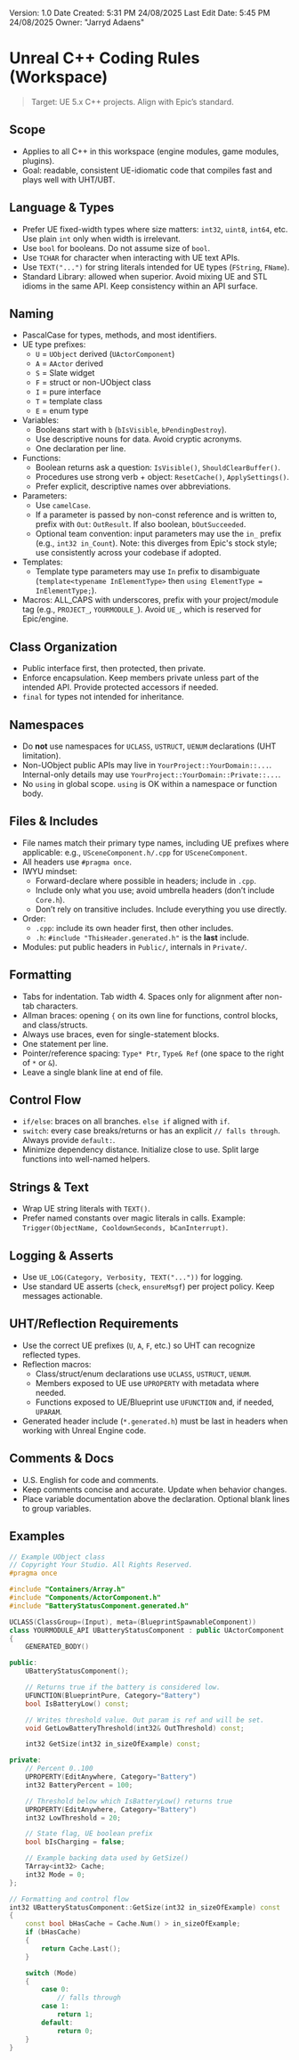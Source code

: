 Version: 1.0
Date Created: 5:31 PM 24/08/2025
Last Edit Date: 5:45 PM 24/08/2025
Owner: "Jarryd Adaens"

# Unreal C++ Coding Rules (Workspace)

> Target: UE 5.x C++ projects. Align with Epic’s standard. 

## Scope
- Applies to all C++ in this workspace (engine modules, game modules, plugins).
- Goal: readable, consistent UE-idiomatic code that compiles fast and plays well with UHT/UBT.

## Language & Types
- Prefer UE fixed-width types where size matters: `int32`, `uint8`, `int64`, etc. Use plain `int` only when width is irrelevant.
- Use `bool` for booleans. Do not assume size of `bool`.
- Use `TCHAR` for character when interacting with UE text APIs.
- Use `TEXT("...")` for string literals intended for UE types (`FString`, `FName`).  
- Standard Library: allowed when superior. Avoid mixing UE and STL idioms in the same API. Keep consistency within an API surface.

## Naming
- PascalCase for types, methods, and most identifiers.
- UE type prefixes:
  - `U` = `UObject` derived (`UActorComponent`)
  - `A` = `AActor` derived
  - `S` = Slate widget
  - `F` = struct or non-UObject class
  - `I` = pure interface
  - `T` = template class
  - `E` = enum type
- Variables:
  - Booleans start with `b` (`bIsVisible`, `bPendingDestroy`).
  - Use descriptive nouns for data. Avoid cryptic acronyms.
  - One declaration per line.
- Functions:
  - Boolean returns ask a question: `IsVisible()`, `ShouldClearBuffer()`.
  - Procedures use strong verb + object: `ResetCache()`, `ApplySettings()`.
  - Prefer explicit, descriptive names over abbreviations.
- Parameters:
  - Use `camelCase`.
  - If a parameter is passed by non-const reference and is written to, prefix with `Out`: `OutResult`. If also boolean, `bOutSucceeded`.
  - Optional team convention: input parameters may use the `in_` prefix (e.g., `int32 in_Count`). Note: this diverges from Epic's stock style; use consistently across your codebase if adopted.
- Templates:
  - Template type parameters may use `In` prefix to disambiguate (`template<typename InElementType>` then `using ElementType = InElementType;`).
- Macros: ALL_CAPS with underscores, prefix with your project/module tag (e.g., `PROJECT_`, `YOURMODULE_`). Avoid `UE_`, which is reserved for Epic/engine.

## Class Organization
- Public interface first, then protected, then private.
- Enforce encapsulation. Keep members private unless part of the intended API. Provide protected accessors if needed.
- `final` for types not intended for inheritance.

## Namespaces
- Do **not** use namespaces for `UCLASS`, `USTRUCT`, `UENUM` declarations (UHT limitation).
- Non-UObject public APIs may live in `YourProject::YourDomain::...`. Internal-only details may use `YourProject::YourDomain::Private::...`.
- No `using` in global scope. `using` is OK within a namespace or function body.

## Files & Includes
- File names match their primary type names, including UE prefixes where applicable: e.g., `USceneComponent.h/.cpp` for `USceneComponent`.
- All headers use `#pragma once`.
- IWYU mindset:
  - Forward-declare where possible in headers; include in `.cpp`.
  - Include only what you use; avoid umbrella headers (don’t include `Core.h`).
  - Don’t rely on transitive includes. Include everything you use directly.
- Order:
  - `.cpp`: include its own header first, then other includes.
  - `.h`: `#include "ThisHeader.generated.h"` is the **last** include.
- Modules: put public headers in `Public/`, internals in `Private/`.

## Formatting
- Tabs for indentation. Tab width 4. Spaces only for alignment after non-tab characters.
- Allman braces: opening `{` on its own line for functions, control blocks, and class/structs.
- Always use braces, even for single-statement blocks.
- One statement per line.
- Pointer/reference spacing: `Type* Ptr`, `Type& Ref` (one space to the right of `*` or `&`).
- Leave a single blank line at end of file.

## Control Flow
- `if/else`: braces on all branches. `else if` aligned with `if`.
- `switch`: every case breaks/returns or has an explicit `// falls through`. Always provide `default:`.
- Minimize dependency distance. Initialize close to use. Split large functions into well-named helpers.

## Strings & Text
- Wrap UE string literals with `TEXT()`.
- Prefer named constants over magic literals in calls. Example: `Trigger(ObjectName, CooldownSeconds, bCanInterrupt)`.

## Logging & Asserts
- Use `UE_LOG(Category, Verbosity, TEXT("..."))` for logging.
- Use standard UE asserts (`check`, `ensureMsgf`) per project policy. Keep messages actionable.

## UHT/Reflection Requirements
- Use the correct UE prefixes (`U`, `A`, `F`, etc.) so UHT can recognize reflected types.
- Reflection macros:
  - Class/struct/enum declarations use `UCLASS`, `USTRUCT`, `UENUM`.
  - Members exposed to UE use `UPROPERTY` with metadata where needed.
  - Functions exposed to UE/Blueprint use `UFUNCTION` and, if needed, `UPARAM`.
- Generated header include (`*.generated.h`) must be last in headers when working with Unreal Engine code.

## Comments & Docs
- U.S. English for code and comments.
- Keep comments concise and accurate. Update when behavior changes.
- Place variable documentation above the declaration. Optional blank lines to group variables.

## Examples

```cpp
// Example UObject class
// Copyright Your Studio. All Rights Reserved.
#pragma once

#include "Containers/Array.h"
#include "Components/ActorComponent.h"
#include "BatteryStatusComponent.generated.h"

UCLASS(ClassGroup=(Input), meta=(BlueprintSpawnableComponent))
class YOURMODULE_API UBatteryStatusComponent : public UActorComponent
{
	GENERATED_BODY()

public:
	UBatteryStatusComponent();

	// Returns true if the battery is considered low.
	UFUNCTION(BlueprintPure, Category="Battery")
	bool IsBatteryLow() const;

	// Writes threshold value. Out param is ref and will be set.
	void GetLowBatteryThreshold(int32& OutThreshold) const;

    int32 GetSize(int32 in_sizeOfExample) const;

private:
	// Percent 0..100
	UPROPERTY(EditAnywhere, Category="Battery")
	int32 BatteryPercent = 100;

	// Threshold below which IsBatteryLow() returns true
	UPROPERTY(EditAnywhere, Category="Battery")
	int32 LowThreshold = 20;

	// State flag, UE boolean prefix
	bool bIsCharging = false;

	// Example backing data used by GetSize()
	TArray<int32> Cache;
	int32 Mode = 0;
};

// Formatting and control flow
int32 UBatteryStatusComponent::GetSize(int32 in_sizeOfExample) const
{
	const bool bHasCache = Cache.Num() > in_sizeOfExample;
	if (bHasCache)
	{
		return Cache.Last();
	}

	switch (Mode)
	{
		case 0:
			// falls through
		case 1:
			return 1;
		default:
			return 0;
	}
}
